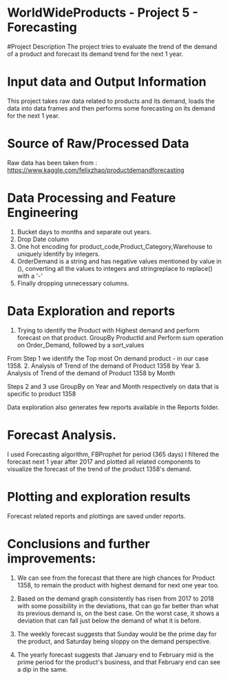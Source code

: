 # WorldWideProducts - Project 5 - Forecasting

#Project Description
The project tries to evaluate the trend of the demand of a product 
and forecast its demand trend for the next 1 year.

# Input data and Output Information

This project takes raw data related to products and its demand, 
loads the data into data frames and then performs some forecasting 
on its demand for the next 1 year.

# Source of Raw/Processed Data

Raw data has been taken from : https://www.kaggle.com/felixzhao/productdemandforecasting

# Data Processing and Feature Engineering

1. Bucket days to months and separate out years.
2. Drop Date column
3. One hot encoding for product_code,Product_Category,Warehouse to uniquely identify by integers.
4. OrderDemand is a string and has negative values mentioned by value in (), 
   converting all the values to integers and stringreplace to replace() with a '-'
5. Finally dropping unnecessary columns.

# Data Exploration and reports
1. Trying to identify the Product with Highest demand and perform forecast on that product.
   GroupBy ProductId and Perform sum operation on Order_Demand, followed by a sort_values

From Step 1 we identify the Top most On demand product - in our case 1358.
2. Analysis of Trend of the demand of Product 1358 by Year
3. Analysis of Trend of the demand of Product 1358 by Month

Steps 2 and 3 use GroupBy on Year and Month respectively on data that is specific to product 1358

Data exploration also generates few reports available in the Reports folder.


# Forecast Analysis.

I used Forecasting algorithm, FBProphet for period (365 days) 
I filtered the forecast next 1 year after 2017 and plotted all related components 
to visualize the forecast of the trend of the product 1358's demand.

# Plotting and exploration results

Forecast related reports and plottings are saved under reports.

# Conclusions and further improvements:
1. We can see from the forecast that there are high chances for Product 1358, to remain the product with highest demand for next one year too.

2. Based on the demand graph consistently has risen from 2017 to 2018 with some possibility in the deviations, 
   that can go far better than what its previous demand is, on the best case.
   On the worst case, it shows a deviation that can fall just below the demand of what it is before.

3. The weekly forecast suggests that Sunday would be the prime day for the product, and Saturday being sloppy on the demand perspective.

4. The yearly forecast suggests that January end to February mid is the prime period for the product's business, 
    and that February end can see a dip in the same.